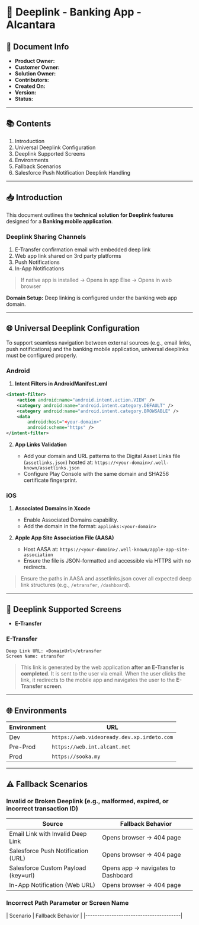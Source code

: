 # 📄 Deeplink - Banking App - Alcantara

## 📘 Document Info

* **Product Owner:**
* **Customer Owner:**
* **Solution Owner:**
* **Contributors:**
* **Created On:**
* **Version:**
* **Status:**

---

## 📚 Contents

1. Introduction
2. Universal Deeplink Configuration
3. Deeplink Supported Screens
4. Environments
5. Fallback Scenarios
6. Salesforce Push Notification Deeplink Handling

---

## 📥 Introduction

This document outlines the **technical solution for Deeplink features** designed for a **Banking mobile application**.

### Deeplink Sharing Channels

1. E-Transfer confirmation email with embedded deep link
2. Web app link shared on 3rd party platforms
3. Push Notifications
4. In-App Notifications

> If native app is installed → Opens in app
> Else → Opens in web browser

**Domain Setup:** Deep linking is configured under the banking web app domain.

---

## 🌐 Universal Deeplink Configuration

To support seamless navigation between external sources (e.g., email links, push notifications) and the banking mobile application, universal deeplinks must be configured properly.

### Android

1. **Intent Filters in AndroidManifest.xml**

```xml
<intent-filter>
    <action android:name="android.intent.action.VIEW" />
    <category android:name="android.intent.category.DEFAULT" />
    <category android:name="android.intent.category.BROWSABLE" />
    <data
        android:host="<your-domain>"
        android:scheme="https" />
</intent-filter>
```

2. **App Links Validation**

   * Add your domain and URL patterns to the Digital Asset Links file (`assetlinks.json`) hosted at:
     `https://<your-domain>/.well-known/assetlinks.json`
   * Configure Play Console with the same domain and SHA256 certificate fingerprint.

### iOS

1. **Associated Domains in Xcode**

   * Enable Associated Domains capability.
   * Add the domain in the format:
     `applinks:<your-domain>`

2. **Apple App Site Association File (AASA)**

   * Host AASA at:
     `https://<your-domain>/.well-known/apple-app-site-association`
   * Ensure the file is JSON-formatted and accessible via HTTPS with no redirects.

> Ensure the paths in AASA and assetlinks.json cover all expected deep link structures (e.g., `/etransfer`, `/dashboard`).

---

## 🔗 Deeplink Supported Screens

* **E-Transfer**

### E-Transfer

```text
Deep Link URL: <DomainUrl>/etransfer
Screen Name: etransfer
```

> This link is generated by the web application **after an E-Transfer is completed**. It is sent to the user via email. When the user clicks the link, it redirects to the mobile app and navigates the user to the **E-Transfer screen**.

---

## 🌐 Environments

| Environment | URL                                        |
| ----------- | ------------------------------------------ |
| Dev         | `https://web.videoready.dev.xp.irdeto.com` |
| Pre-Prod    | `https://web.int.alcant.net`               |
| Prod        | `https://sooka.my`                         |

---

## ⚠️ Fallback Scenarios

### Invalid or Broken Deeplink (e.g., malformed, expired, or incorrect transaction ID)

| Source                              | Fallback Behavior                  |
| ----------------------------------- | ---------------------------------- |
| Email Link with Invalid Deep Link   | Opens browser → 404 page           |
| Salesforce Push Notification (URL)  | Opens browser → 404 page           |
| Salesforce Custom Payload (key=url) | Opens app → navigates to Dashboard |
| In-App Notification (Web URL)       | Opens browser → 404 page           |

### Incorrect Path Parameter or Screen Name

\| Scenario                                | Fallback Behavior     |
\|----------------------------------------|
